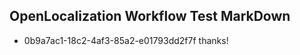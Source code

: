 ## OpenLocalization Workflow Test MarkDown
* 0b9a7ac1-18c2-4af3-85a2-e01793dd2f7f 
thanks!<!--HONumber=Mar16_HO1-->
